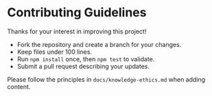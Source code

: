 # Contributing Guidelines

Thanks for your interest in improving this project!

- Fork the repository and create a branch for your changes.
- Keep files under 100 lines.
- Run `npm install` once, then `npm test` to validate.
- Submit a pull request describing your updates.

Please follow the principles in `docs/knowledge-ethics.md` when adding content.
